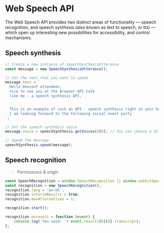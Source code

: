 # Web Speech API

The Web Speech API provides two distinct areas of functionality — speech recognition, and speech synthesis (also known as text to speech, or tts) — which open up interesting new possibilities for accessibility, and control mechanisms.



## Speech synthesis


```javascript
// Create a new instance of SpeechSynthesisUtterance
const message = new SpeechSynthesisUtterance();

// Set the text that you want to speak
message.text = `
  Hello Devconf attendees,
  nice to see you at the Browser API talk 
  like me - a speech synthesis API,


  This is an example of such an API - speech synthesis right in your browser.
  I am looking forward to the following social event party  
`;

// Set the speech synthesis voice
message.voice = speechSynthesis.getVoices()[0]; // You can choose a different voice if available

// Speak the message
speechSynthesis.speak(message);
```



## Speech recognition



> Permissions & origin 



```js
const SpeechRecognition = window.SpeechRecognition || window.webkitSpeechRecognition;
const recognition = new SpeechRecognition();
recognition.lang = 'en-US';
recognition.interimResults = true;
recognition.maxAlternatives = 1;

recognition.start();

recognition.onresult = function (event) {
    console.log('You said: '+ event.results[0][0].transcript);
};
```
